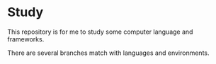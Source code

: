 # Study

This repository is for me to study some computer language and frameworks.

There are several branches match with languages and environments.

